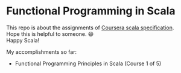 # Functional Programming in Scala

This repo is about the assignments of [Coursera scala specification](https://www.coursera.org/specializations/scala).   
Hope this is helpful to someone. :smile:   
Happy Scala!

My accomplishments so far:   
* Functional Programming Principles in Scala (Course 1 of 5)
